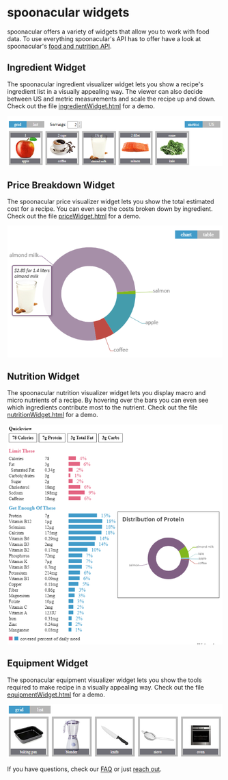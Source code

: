 # spoonacular widgets
spoonacular offers a variety of widgets that allow you to work with food data. To use everything spoonacular's API has to offer have a look at spoonacular's [food and nutrition API](https://spoonacular.com/food-api).

## Ingredient Widget
The spoonacular ingredient visualizer widget lets you show a recipe's ingredient list in a visually appealing way. The viewer can also decide between US and metric measurements and scale the recipe up and down. Check out the file [ingredientWidget.html](ingredientWidget.html) for a demo.

![spoonacular ingredient visualizer widget](img/ingredient-widget.png)



## Price Breakdown Widget
The spoonacular price visualizer widget lets you show the total estimated cost for a recipe. You can even see the costs broken down by ingredient. Check out the file [priceWidget.html](priceWidget.html) for a demo.

![spoonacular price breakdown visualizer widget](img/price-widget.png)


## Nutrition Widget
The spoonacular nutrition visualizer widget lets you display macro and micro nutrients of a recipe. By hovering over the bars you can even see which ingredients contribute most to the nutrient. Check out the file [nutritionWidget.html](nutritionWidget.html) for a demo.

![spoonacular nutrition visualizer widget](img/nutrition-widget.png)


## Equipment Widget
The spoonacular equipment visualizer widget lets you show the tools required to make recipe in a visually appealing way. Check out the file [equipmentWidget.html](equipmentWidget.html) for a demo.

![spoonacular equipment visualizer widget](img/equipment-widget.png)

If you have questions, check our [FAQ](https://spoonacular.com/food-api/faq) or just [reach out](https://spoonacular.com/food-api/).